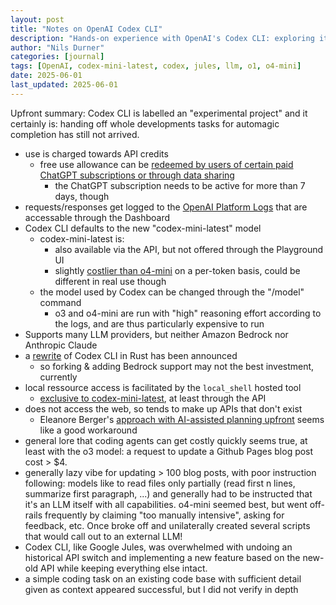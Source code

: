 ```yaml
---
layout: post
title: "Notes on OpenAI Codex CLI"
description: "Hands-on experience with OpenAI's Codex CLI: exploring its capabilities, limitations, pricing, and practical usage insights for developers working with AI-assisted coding."
author: "Nils Durner"
categories: [journal]
tags: [OpenAI, codex-mini-latest, codex, jules, llm, o1, o4-mini]
date: 2025-06-01
last_updated: 2025-06-01
---
```


Upfront summary: Codex CLI is labelled an "experimental project" and it certainly is: handing off whole developments tasks for automagic completion has still not arrived.

* use is charged towards API credits
    * free use allowance can be [redeemed by users of certain paid ChatGPT subscriptions or through data sharing](https://x.com/fouadmatin/status/1923906279929778594)
        * the ChatGPT subscription needs to be active for more than 7 days, though
* requests/responses get logged to the [OpenAI Platform Logs](https://platform.openai.com/logs) that are accessable through the Dashboard
* Codex CLI defaults to the new "codex-mini-latest" model
    * codex-mini-latest is:
        * also available via the API, but not offered through the Playground UI
        * slightly [costlier than o4-mini](https://platform.openai.com/docs/models/compare?model=codex-mini-latest) on a per-token basis, could be different in real use though
    * the model used by Codex can be changed through the "/model" command
        * o3 and o4-mini are run with "high" reasoning effort according to the logs, and are thus particularly expensive to run
* Supports many LLM providers, but neither Amazon Bedrock nor Anthropic Claude
* a [rewrite](https://x.com/OpenAIDevs/status/1928556712291877327) of Codex CLI in Rust has been announced
    * so forking & adding Bedrock support may not the best investment, currently
* local ressource access is facilitated by the `local_shell` hosted tool
    * [exclusive to codex-mini-latest](https://platform.openai.com/docs/guides/tools-local-shell), at least through the API
* does not access the web, so tends to make up APIs that don't exist
    * Eleanore Berger's [approach with AI-assisted planning upfront](https://x.com/intellectronica/status/1928471155179954344) seems like a good workaround
* general lore that coding agents can get costly quickly seems true, at least with the o3 model: a request to update a Github Pages blog post cost > $4.
* generally lazy vibe for updating > 100 blog posts, with poor instruction following: models like to read files only partially (read first n lines, summarize first paragraph, ...) and generally had to be instructed that it's an LLM itself with all capabilities. o4-mini seemed best, but went off-rails frequently by claiming "too manually intensive", asking for feedback, etc. Once broke off and unilaterally created several scripts that would call out to an external LLM!
* Codex CLI, like Google Jules, was overwhelmed with undoing an historical API switch and implementing a new feature based on the new-old API while keeping everything else intact.
* a simple coding task on an existing code base with sufficient detail given as context appeared successful, but I did not verify in depth